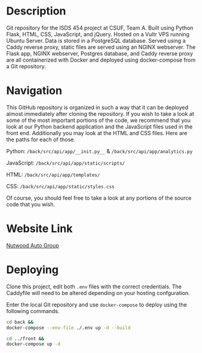 # Description
Git repository for the ISDS 454 project at CSUF, Team A. Built using Python Flask, HTML, CSS, JavaScript, and jQuery. Hosted on a Vultr VPS running Ubuntu Server. Data is stored in a PostgreSQL database. Served using a Caddy reverse proxy, static files are served using an NGINX webserver. The Flask app, NGINX webserver, Postgres database, and Caddy reverse proxy are all containerized with Docker and deployed using docker-compose from a Git repository.

# Navigation

This GitHub repository is organized in such a way that it can be deployed almost immediately after cloning the repository. If you wish to take a look at some of the most important portions of the code, we recommend that you look at our Python backend application and the JavaScript files used in the front end. Additionally you may look at the HTML and CSS files. Here are the paths for each of those.

Python: `/back/src/api/app/__init.py__` & `/back/src/api/app/analytics.py`

JavaScript: `/back/src/api/app/static/scripts/`

HTML: `/back/src/api/app/templates/`

CSS: `/back/src/api/app/static/styles.css`

Of course, you should feel free to take a look at any portions of the source code that you wish.

# Website Link

[Nutwood Auto Group](https://nutwoodauto.group/)

# Deploying

Clone this project, edit both `.env` files with the correct credentials. The Caddyfile will need to be altered depending on your hosting confguration.

Enter the local Git repository and use `docker-compose` to deploy using the following commands.

``` bash
cd back &&
docker-compose --env-file ./.env up -d --build

cd ../front &&
docker-compose up -d
```
